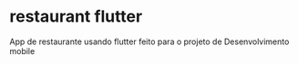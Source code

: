 # restaurant flutter
App de restaurante usando flutter feito para o projeto de Desenvolvimento mobile